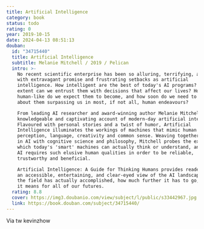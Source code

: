 ```yaml
---
title: Artificial Intelligence
category: book
status: todo
rating: 0
year: 2019-10-15
date: 2024-04-13 08:51:13
douban:
  id: "34715440"
  title: Artificial Intelligence
  subtitle: Melanie Mitchell / 2019 / Pelican
  intro: >-
    No recent scientific enterprise has been so alluring, terrifying, and filled
    with extravagant promise and frustrating setbacks as artificial
    intelligence. How intelligent are the best of today's AI programs? To what
    extent can we entrust them with decisions that affect our lives? How
    human-like do we expect them to become, and how soon do we need to worry
    about them surpassing us in most, if not all, human endeavours?

    From leading AI researcher and award-winning author Melanie Mitchell comes a
    knowledgeable and captivating account of modern-day artificial intelligence.
    Flavoured with personal stories and a twist of humor, Artificial
    Intelligence illuminates the workings of machines that mimic human learning,
    perception, language, creativity and common sense. Weaving together advances
    in AI with cognitive science and philosophy, Mitchell probes the extent to
    which today's 'smart' machines can actually think or understand, and whether
    AI requires such elusive human qualities in order to be reliable,
    trustworthy and beneficial.

    Artificial Intelligence: A Guide for Thinking Humans provides readers with
    an accessible, entertaining, and clear-eyed view of the AI landscape, what
    the field has actually accomplished, how much further it has to go, and what
    it means for all of our futures.
  rating: 8.8
  cover: https://img3.doubanio.com/view/subject/l/public/s33442967.jpg
  link: https://book.douban.com/subject/34715440/
---
```


Via tw kevinzhow